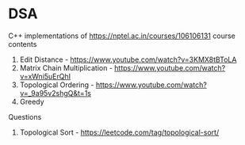 # DSA
C++ implementations of https://nptel.ac.in/courses/106106131 course contents


1) Edit Distance  - https://www.youtube.com/watch?v=3KMX8tBToLA
2) Matrix Chain Multiplication - https://www.youtube.com/watch?v=xWni5uErQhI
3) Topological Ordering - https://www.youtube.com/watch?v=_9a95v2shgQ&t=1s
4) Greedy



Questions 
1) Topological Sort - https://leetcode.com/tag/topological-sort/



